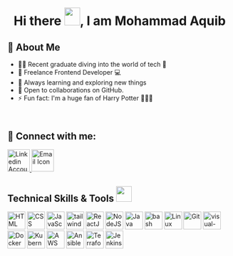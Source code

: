 # <h1 align="center"> Hi there <img src="https://github.com/MartinHeinz/MartinHeinz/blob/master/wave.gif" width="35px" height="40px"></img>, I am Mohammad Aquib</h1>

<!-- about me -->
## :raising_hand: About Me
- 👨‍🎓 Recent graduate diving into the world of tech 🌟
- 🌱 Freelance Frontend Developer 💻
- 🚀 Always learning and exploring new things 
- 👯 Open to collaborations on GitHub.
- ⚡ Fun fact: I'm a huge fan of Harry Potter 🧙‍♂️✨

<!-- connect with me -->
## <div id="badges"><img src="https://komarev.com/ghpvc/?username=mdaquib171&style=flat-square&color=blueviolet" alt=""/></div>
## :speech_balloon: Connect with me: 
<!-- <a href="https://twitter.com/mohdaquib171">
  <img src="https://cdn.worldvectorlogo.com/logos/twitter-6.svg" title="Twitter" alt="Twitter Account" width="40"/>
</a>
<a href="https://www.linkedin.com/in/mohdaquib171/">
  <img src="https://cdn.worldvectorlogo.com/logos/linkedin-icon-2.svg" title="Linkedin" alt="Linkedin Account" width="30"/>
</a>-->

<a href="https://www.linkedin.com/in/mohdaquib171/">
  <img src="https://img.icons8.com/bubbles/100/linkedin.png" title="Linkedin" alt="Linkedin Account" width="50"/>
</a>

<a href="mailto:mohdaquib171@gmail.com">
  <img src="https://img.icons8.com/bubbles/100/gmail-new.png" title="Email" alt="Email Icon" width="50"/>
</a>

<!-- Language and Tools -->
<h2>Technical Skills & Tools <img src = "https://media2.giphy.com/media/QssGEmpkyEOhBCb7e1/giphy.gif?cid=ecf05e47a0n3gi1bfqntqmob8g9aid1oyj2wr3ds3mg700bl&rid=giphy.gif" height = 35px> </h2>
<p>    
  <img src="https://img.icons8.com/color/2x/html-5.png"  alt="HTML"  width="40" height="40"/>
  <img src="https://img.icons8.com/color/344/css3.png"  alt="CSS"  width="40" height="40"/>
  <img src="https://img.icons8.com/color/452/javascript--v1.png"  alt="JavaScript" width="40" height="40"/>
  <img src="https://img.icons8.com/plasticine/100/tailwind_css.png" alt="tailwind_css" width="40" height="40"/>
  <img src="https://img.icons8.com/officel/16/react.png" alt="ReactJS" width="40" height="40"/>
  <img src="https://img.icons8.com/fluency/48/node-js.png" alt="NodeJS" width="40" height="40"/>
  <img src="https://img.icons8.com/color/2x/java-coffee-cup-logo.png" alt="Java" width="40" height="40"/>
  <img src="https://img.icons8.com/plasticine/100/bash.png" alt="bash" width="40" height="40"/>
  <img src="https://img.icons8.com/color/2x/linux.png" alt="Linux" width="40" height="40"/>
  <img src="https://img.icons8.com/color/2x/git.png"  alt="Git"  width="40" height="40"/>
  <img src="https://img.icons8.com/color/48/visual-studio-code-2019.png" alt="visual-studio-code-2019" width="40" height="40"/>
  <img src="https://img.icons8.com/fluent/2x/docker.png" alt="Docker" width="40" height="40"/>
  <img src="https://img.icons8.com/color/2x/kubernetes.png" alt="Kubernetes" width="40" height="40"/>
  <img src="https://img.icons8.com/color/48/amazon-web-services.png" alt="AWS" width="40" height="40"/>
  <img src="https://img.icons8.com/color/48/ansible.png" alt="Ansible" width="40" height="40"/>
  <img src="https://img.icons8.com/color/48/terraform.png" alt="Terraform" width="40" height="40"/>
  <img src="https://img.icons8.com/color/48/jenkins.png" alt="Jenkins" width="40" height="40"/>
<!-- <p> -->
<!-- <h2>📖 I’m currently learning</h2> -->
<!-- </p> -->
<p>
  <!-- <img src="https://img.icons8.com/color/2x/golang.png" alt="GoLang" width="40" height="40"/> -->
</p>

